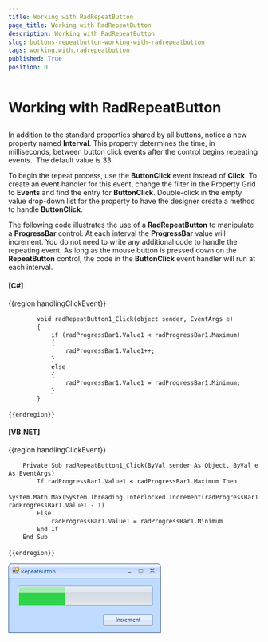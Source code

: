 ```yaml
---
title: Working with RadRepeatButton
page_title: Working with RadRepeatButton
description: Working with RadRepeatButton
slug: buttons-repeatbutton-working-with-radrepeatbutton
tags: working,with,radrepeatbutton
published: True
position: 0
---
```


# Working with RadRepeatButton



## 

In addition to the standard properties shared by all buttons, notice a new 
        property named __Interval__. This property determines the time, 
        in milliseconds, between button click events after the control begins repeating events. 
        The default value is 33.

To begin the repeat process, use the __ButtonClick__ event instead of __Click__. To create an event handler for this event, change the filter in the Property Grid to __Events__ and find the entry for __ButtonClick__. Double-click in the empty value drop-down list for the property to have the designer create a method to handle __ButtonClick__.

The following code illustrates the use of a __RadRepeatButton__ to manipulate a __ProgressBar__ control. At each interval the __ProgressBar__ value will increment. You do not need to write any additional code to handle the repeating event. As long as the mouse button is pressed down on the __RepeatButton__ control, the code in the __ButtonClick__ event handler will run at each interval.

#### __[C#]__

{{region handlingClickEvent}}
	
	        void radRepeatButton1_Click(object sender, EventArgs e)
	        {
	            if (radProgressBar1.Value1 < radProgressBar1.Maximum)
	            {
	                radProgressBar1.Value1++;
	            }
	            else
	            {
	                radProgressBar1.Value1 = radProgressBar1.Minimum;
	            }
	        }
	
	{{endregion}}



#### __[VB.NET]__

{{region handlingClickEvent}}
	
	    Private Sub radRepeatButton1_Click(ByVal sender As Object, ByVal e As EventArgs)
	        If radProgressBar1.Value1 < radProgressBar1.Maximum Then
	            System.Math.Max(System.Threading.Interlocked.Increment(radProgressBar1.Value1), radProgressBar1.Value1 - 1)
	        Else
	            radProgressBar1.Value1 = radProgressBar1.Minimum
	        End If
	    End Sub
	
	{{endregion}}



![buttons-repeatbutton-working-with-radrepeatbutton 001](images/buttons-repeatbutton-working-with-radrepeatbutton001.png)
